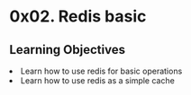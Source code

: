<h1>0x02. Redis basic</h1>

<h2>Learning Objectives</h2>
<li>Learn how to use redis for basic operations</li>
<li>Learn how to use redis as a simple cache</li>
